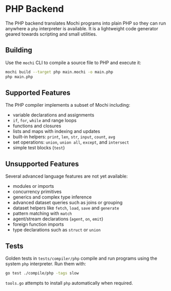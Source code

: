 # PHP Backend

The PHP backend translates Mochi programs into plain PHP so they can run anywhere a `php` interpreter is available. It is a lightweight code generator geared towards scripting and small utilities.

## Building

Use the `mochi` CLI to compile a source file to PHP and execute it:

```bash
mochi build --target php main.mochi -o main.php
php main.php
```

## Supported Features

The PHP compiler implements a subset of Mochi including:

- variable declarations and assignments
- `if`, `for`, `while` and range loops
- functions and closures
- lists and maps with indexing and updates
- built-in helpers: `print`, `len`, `str`, `input`, `count`, `avg`
- set operations: `union`, `union all`, `except`, and `intersect`
- simple test blocks (`test`)

## Unsupported Features

Several advanced language features are not yet available:

- modules or imports
- concurrency primitives
- generics and complex type inference
- advanced dataset queries such as joins or grouping
- dataset helpers like `fetch`, `load`, `save` and `generate`
- pattern matching with `match`
- agent/stream declarations (`agent`, `on`, `emit`)
- foreign function imports
- type declarations such as `struct` or `union`

## Tests

Golden tests in `tests/compiler/php` compile and run programs using the system `php` interpreter. Run them with:

```bash
go test ./compile/php -tags slow
```

`tools.go` attempts to install `php` automatically when required.
